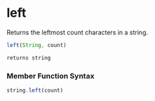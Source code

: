 # left

 Returns the leftmost count characters in a string.

```javascript
left(String, count)
```

```javascript
returns string
```
### Member Function Syntax

```javascript
string.left(count)
```
